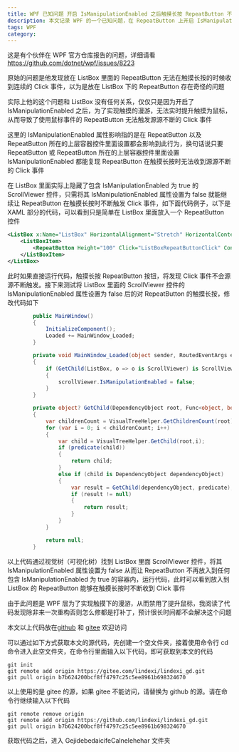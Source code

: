 ```yaml
---
title: WPF 已知问题 开启 IsManipulationEnabled 之后触摸长按 RepeatButton 不会触发连续的 Click 事件
description: 本文记录 WPF 的一个已知问题，在 RepeatButton 上开启 IsManipulationEnabled 漫游支持之后，将会导致触摸长按到 RepeatButton 之上时，不会收到源源不断的 Click 事件
tags: WPF
category: 
---
```


<!-- CreateTime:2024/2/5 9:22:14 -->

<!-- 发布 -->
<!-- 博客 -->

这是有个伙伴在 WPF 官方仓库报告的问题，详细请看 <https://github.com/dotnet/wpf/issues/8223>

原始的问题是他发现放在 ListBox 里面的 RepeatButton 无法在触摸长按的时候收到连续的 Click 事件，以为是放在 ListBox 下的 RepeatButton 存在奇怪的问题

实际上他的这个问题和 ListBox 没有任何关系，仅仅只是因为开启了 IsManipulationEnabled 之后，为了实现触摸的漫游，无法实时提升触摸为鼠标，从而导致了使用鼠标事件的 RepeatButton 无法触发源源不断的 Click 事件

这里的 IsManipulationEnabled 属性影响指的是在 RepeatButton 以及 RepeatButton 所在的上层容器控件里面设置都会影响到此行为，换句话说只要 RepeatButton 或 RepeatButton 所在的上层容器控件里面设置 IsManipulationEnabled 都能复现 RepeatButton 在触摸长按时无法收到源源不断的 Click 事件

在 ListBox 里面实际上隐藏了包含 IsManipulationEnabled 为 true 的 ScrollViewer 控件，只需将其 IsManipulationEnabled 属性设置为 false 就能继续让 RepeatButton 在触摸长按时不断触发 Click 事件，如下面代码例子，以下是 XAML 部分的代码，可以看到只是简单在 ListBox 里面放入一个 RepeatButton 控件

```xml
<ListBox x:Name="ListBox" HorizontalAlignment="Stretch" HorizontalContentAlignment="Stretch">
    <ListBoxItem>
        <RepeatButton Height="100" Click="ListBoxRepeatButtonClick" Content="Long touch 'repeat' not working on this RepeatButton"/>
    </ListBoxItem>
</ListBox>
```

此时如果直接运行代码，触摸长按 RepeatButton 按钮，将发现 Click 事件不会源源不断触发。接下来测试将 ListBox 里面的 ScrollViewer 控件的 IsManipulationEnabled 属性设置为 false 后的对 RepeatButton 的触摸长按，修改代码如下

```csharp
        public MainWindow()
        {
            InitializeComponent();
            Loaded += MainWindow_Loaded;
        }

        private void MainWindow_Loaded(object sender, RoutedEventArgs e)
        {
            if (GetChild(ListBox, o => o is ScrollViewer) is ScrollViewer scrollViewer)
            {
                scrollViewer.IsManipulationEnabled = false;
            }
        }

        private object? GetChild(DependencyObject root, Func<object, bool> predicate)
        {
            var childrenCount = VisualTreeHelper.GetChildrenCount(root);
            for (var i = 0; i < childrenCount; i++)
            {
                var child = VisualTreeHelper.GetChild(root,i);
                if (predicate(child))
                {
                    return child;
                }
                else if (child is DependencyObject dependencyObject)
                {
                    var result = GetChild(dependencyObject, predicate);
                    if (result != null)
                    {
                        return result;
                    }
                }
            }

            return null;
        }
```

以上代码通过视觉树（可视化树）找到 ListBox 里面 ScrollViewer 控件，将其 IsManipulationEnabled 属性设置为 false 从而让 RepeatButton 不再放入到任何包含 IsManipulationEnabled 为 true 的容器内，运行代码，此时可以看到放入到 ListBox 的 RepeatButton 能够在触摸长按时不断收到 Click 事件

由于此问题是 WPF 层为了实现触摸下的漫游，从而禁用了提升鼠标，我阅读了代码发现除非来一次重构否则怎么修都是打补丁，预计很长时间都不会解决这个问题

本文以上代码放在[github](https://github.com/lindexi/lindexi_gd/tree/b7b624200bcf8ff4797c25c5ee8961b698324670/GejidebedaicifeCalnelehehar) 和 [gitee](https://gitee.com/lindexi/lindexi_gd/tree/b7b624200bcf8ff4797c25c5ee8961b698324670/GejidebedaicifeCalnelehehar) 欢迎访问

可以通过如下方式获取本文的源代码，先创建一个空文件夹，接着使用命令行 cd 命令进入此空文件夹，在命令行里面输入以下代码，即可获取到本文的代码

```
git init
git remote add origin https://gitee.com/lindexi/lindexi_gd.git
git pull origin b7b624200bcf8ff4797c25c5ee8961b698324670
```

以上使用的是 gitee 的源，如果 gitee 不能访问，请替换为 github 的源。请在命令行继续输入以下代码

```
git remote remove origin
git remote add origin https://github.com/lindexi/lindexi_gd.git
git pull origin b7b624200bcf8ff4797c25c5ee8961b698324670
```

获取代码之后，进入 GejidebedaicifeCalnelehehar 文件夹
